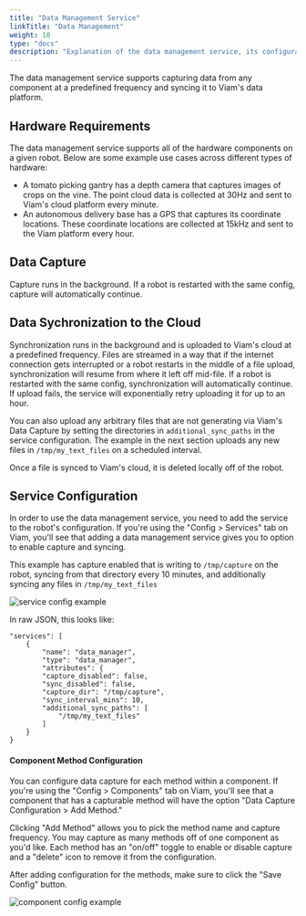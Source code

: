 ```yaml
---
title: "Data Management Service"
linkTitle: "Data Management"
weight: 10
type: "docs"
description: "Explanation of the data management service, its configuration, its functionality, and its interfaces."
---
```

The data management service supports capturing data from any component at a predefined frequency and syncing it to Viam's data platform.


## Hardware Requirements
The data management service supports all of the hardware components on a given robot.
Below are some example use cases across different types of hardware: 

- A tomato picking gantry has a depth camera that captures images of crops on the vine.
The point cloud data is collected at 30Hz and sent to Viam's cloud platform every minute.
- An autonomous delivery base has a GPS that captures its coordinate locations.
These coordinate locations are collected at 15kHz and sent to the Viam platform every hour.


## Data Capture
Capture runs in the background.
If a robot is restarted with the same config, capture will automatically continue.


## Data Sychronization to the Cloud
Synchronization runs in the background and is uploaded to Viam's cloud at a predefined frequency.
Files are streamed in a way that if the internet connection gets interrupted or a robot restarts in the middle of a file upload, synchronization will resume from where it left off mid-file.
If a robot is restarted with the same config, synchronization will automatically continue.
If upload fails, the service will exponentially retry uploading it for up to an hour.

You can also upload any arbitrary files that are not generating via Viam's Data Capture by setting the directories in `additional_sync_paths` in the service configuration.
The example in the next section uploads any new files in `/tmp/my_text_files` on a scheduled interval.

Once a file is synced to Viam's cloud, it is deleted locally off of the robot.

## Service Configuration

In order to use the data management service, you need to add the service to the robot's configuration.
If you're using the "Config > Services" tab on Viam, you'll see that adding a data management service gives you to option to enable capture and syncing.

This example has capture enabled that is writing to `/tmp/capture` on the robot, syncing from that directory every 10 minutes, and additionally syncing any files in `/tmp/my_text_files`

![service config example](../img/data-service-config.png)

In raw JSON, this looks like:
```
"services": [
    {
        "name": "data_manager",
        "type": "data_manager",
        "attributes": {
        "capture_disabled": false,
        "sync_disabled": false,
        "capture_dir": "/tmp/capture",
        "sync_interval_mins": 10,
        "additional_sync_paths": [
            "/tmp/my_text_files"
        ]
    }
}
```

#### Component Method Configuration

You can configure data capture for each method within a component.
If you're using the "Config > Components" tab on Viam, you'll see that a component that has a capturable method will have the option "Data Capture Configuration > Add Method."

Clicking "Add Method" allows you to pick the method name and capture frequency.
You may capture as many methods off of one component as you'd like.
Each method has an "on/off" toggle to enable or disable capture and a "delete" icon to remove it from the configuration.

After adding configuration for the methods, make sure to click the "Save Config" button.

![component config example](../img/data-service-component-config.png)
